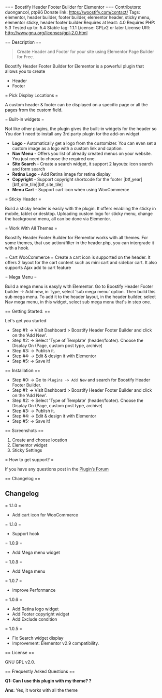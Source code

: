 === Boostify Header Footer Builder for Elementor ===
Contributors: duongancol, ptp96
Donate link: https://woostify.com/contact/
Tags: elementor, header builder, footer builder, elementor header, sticky menu, elementor sticky, header footer builder
Requires at least: 4.0
Requires PHP: 5.3
Tested up to: 5.4
Stable tag: 1.1.1
License: GPLv2 or later
License URI: http://www.gnu.org/licenses/gpl-2.0.html


== Description ==

> Create Header and Footer for your site using Elementor Page Builder for Free.

Boostify Header Footer Builder for Elementor is a powerful plugin that allows you to create
- Header
- Footer

= Pick Display Locations =

A custom header & footer can be displayed on a specific page or all the pages from the custom field.

= Built-in widgets =

Not like other plugins, the plugin gives the built-in widgets for the header so You don't need to install any 3rd party plugin for the add-on widget

<ul>
	<li><strong>Logo</strong> - Automatically get a logo from the customizer. You can even set a custom image as a logo with a custom link and caption.</li>
	<li><strong>Nav Menu</strong> - Offers you list of already created menus on your website. You just need to choose the required one. </li>
    <li><strong>Site Search</strong> - Create a search widget, it support 2 layouts: icon search and form search </li>
	<li><strong>Retina Logo</strong> - Add Retina image for retina display </li>
	<li><strong>Copyright</strong> - Support copyright shortcode for the footer [btf_year] [btf_site_tile][btf_site_tile] </li>
	<li><strong>Menu Cart</strong> - Support cart icon when using WooCommerce </li>
</ul>

= Sticky Header = 

Build a sticky header is easily with the plugin. It offers enabling the sticky in mobile, tablet or desktop. 
Uploading custom logo for sticky menu, change the background menu, all can be done via Elementor.

= Work With All Themes =

Boostify Header Footer Builder for Elementor works with all themes. For some themes, that use action/filter in the header.php, you can intergrade it with a hook.

= Cart WooCommerce = 
Create a cart icon is supported on the header. It offers 2 layout for the cart content such as mini cart and sidebar cart.
It also supports Ajax add to cart feature

= Mega Menu = 

Build a mega menu is easyly with Elementor. Go to Boostify Header Footer builder -> Add new, in Type, select 'sub mega menu' option. 
Then build this sub mega menu.
To add it to the header layout, in the header builder, select Nav mega menu, in this widget, select sub mega menu that's in step one.

== Getting Started: ==

Let's get you started

* Step #1: → Visit Dashboard > Boostify Header Footer Builder and click on the ‘Add New’.
* Step #2: → Select 'Type of Template' (header/footer). Choose the Display On (Page, custom post type, archive)
* Step #3: → Publish it.
* Step #4: → Edit & design it with Elementor
* Step #5: → Save it!

== Installation ==

* Step #0: → Go to `Plugins -> Add New` and search for Boostify Header Footer Builder.
* Step #1: → Visit Dashboard > Boostify Header Footer Builder and click on the ‘Add New’.
* Step #2: → Select 'Type of Template' (header/footer). Choose the Display On (Page, custom post type, archive)
* Step #3: → Publish it.
* Step #4: → Edit & design it with Elementor
* Step #5: → Save it!


== Screenshots ==

1. Create and choose location 
2. Elementor widget 
3. Sticky Settings

= How to get support? =

If you have any questions post in the [Plugin’s Forum](https://wordpress.org/support/plugin/boostify-header-footer-builder/ "Plugin’s Forum")

== Changelog ==

## Changelog
= 1.1.0 =
- Add cart icon for WooCommerce

= 1.1.0 =
- Support hook

= 1.0.9 =
- Add Mega menu widget

= 1.0.8 =
- Add Mega menu

= 1.0.7 =
- Improve Performance

= 1.0.6 =
- Add Retina logo widget
- Add Footer copyright widget
- Add Exclude condition

= 1.0.5 =
- Fix Search widget display
- Improvement: Elementor v2.9 compatibility.

== License ==

GNU GPL v2.0. 


== Frequently Asked Questions ==

**Q1: Can I use this plugin with my theme? ?**

**Ans:** Yes, it works with all the theme
